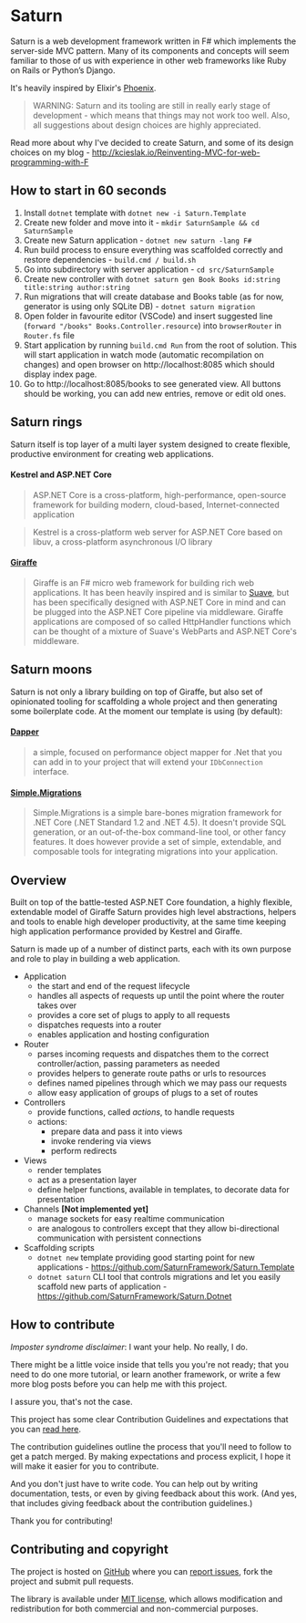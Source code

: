 # Saturn

Saturn is a web development framework written in F# which implements the server-side MVC pattern. Many of its components and concepts will seem familiar to those of us with experience in other web frameworks like Ruby on Rails or Python’s Django.

It's heavily inspired by Elixir's [Phoenix](http://phoenixframework.org/).

> WARNING: Saturn and its tooling are still in really early stage of development - which means that things may not work too well. Also, all suggestions about design choices are highly appreciated.

Read more about why I've decided to create Saturn, and some of its design choices on my blog - http://kcieslak.io/Reinventing-MVC-for-web-programming-with-F

## How to start in 60 seconds

1. Install `dotnet` template with `dotnet new -i Saturn.Template` 
2. Create new folder and move into it - `mkdir SaturnSample && cd SaturnSample`
3. Create new Saturn application - `dotnet new saturn -lang F#`
3. Run build process to ensure everything was scaffolded correctly and restore dependencies - `build.cmd / build.sh`
4. Go into subdirectory with server application - `cd src/SaturnSample`
5. Create new controller with `dotnet saturn gen Book Books id:string title:string author:string`
6. Run migrations that will create database and Books table (as for now, generator is using only SQLite DB) - `dotnet saturn migration`
7. Open folder in favourite editor (VSCode) and insert suggested line (`forward "/books" Books.Controller.resource`) into `browserRouter` in `Router.fs` file
8. Start application by running `build.cmd Run` from the root of solution. This will start application in watch mode (automatic recompilation on changes) and open browser on http://localhost:8085 which should display index page.
9. Go to http://localhost:8085/books to see generated view. All buttons should be working, you can add new entries, remove or edit old ones.

## Saturn rings

Saturn itself is top layer of a multi layer system designed to create flexible, productive environment for creating web applications.

#### Kestrel and ASP.NET Core

> ASP.NET Core is a cross-platform, high-performance, open-source framework for building modern, cloud-based, Internet-connected application

> Kestrel is a cross-platform web server for ASP.NET Core based on libuv, a cross-platform asynchronous I/O library

#### [Giraffe](https://github.com/giraffe-fsharp/Giraffe)
> Giraffe is an F# micro web framework for building rich web applications. It has been heavily inspired and is similar to [Suave](https://suave.io), but has been specifically designed with ASP.NET Core in mind and can be plugged into the ASP.NET Core pipeline via middleware. Giraffe applications are composed of so called HttpHandler functions which can be thought of a mixture of Suave's WebParts and ASP.NET Core's middleware.

## Saturn moons

Saturn is not only a library building on top of Giraffe, but also set of opinionated tooling for scaffolding a whole project and then generating some boilerplate code. At the moment our template is using (by default):

#### [Dapper](https://github.com/StackExchange/Dapper) 

> a simple, focused on performance object mapper for .Net that you can add in to your project that will extend your `IDbConnection` interface.

#### [Simple.Migrations](https://github.com/canton7/Simple.Migrations)

> Simple.Migrations is a simple bare-bones migration framework for .NET Core (.NET Standard 1.2 and .NET 4.5). It doesn't provide SQL generation, or an out-of-the-box command-line tool, or other fancy features. It does however provide a set of simple, extendable, and composable tools for integrating migrations into your application.


## Overview

Built on top of the battle-tested ASP.NET Core foundation, a highly flexible, extendable model of Giraffe Saturn provides high level abstractions, helpers and tools to enable high developer productivity, at the same time keeping high application performance provided by Kestrel and Giraffe.

Saturn is made up of a number of distinct parts, each with its own purpose and role to play in building a web application.

 - Application
    - the start and end of the request lifecycle
    - handles all aspects of requests up until the point where the router takes over
    - provides a core set of plugs to apply to all requests
    - dispatches requests into a router
    - enables application and hosting configuration 
 - Router
    - parses incoming requests and dispatches them to the correct controller/action, passing parameters as needed
    - provides helpers to generate route paths or urls to resources
    - defines named pipelines through which we may pass our requests
    - allow easy application of groups of plugs to a set of routes
 - Controllers
    - provide functions, called *actions*, to handle requests
    - actions:
        - prepare data and pass it into views
        - invoke rendering via views
        - perform redirects
 - Views
    - render templates
    - act as a presentation layer
    - define helper functions, available in templates, to decorate data for presentation
 - Channels  **[Not implemented yet]**
    - manage sockets for easy realtime communication
    - are analogous to controllers except that they allow bi-directional communication with persistent connections
 - Scaffolding scripts 
    - `dotnet new` template providing good starting point for new applications - https://github.com/SaturnFramework/Saturn.Template
    - `dotnet saturn` CLI tool that controls migrations and let you easily scaffold new parts of application - https://github.com/SaturnFramework/Saturn.Dotnet
    

## How to contribute

*Imposter syndrome disclaimer*: I want your help. No really, I do.

There might be a little voice inside that tells you you're not ready; that you need to do one more tutorial, or learn another framework, or write a few more blog posts before you can help me with this project.

I assure you, that's not the case.

This project has some clear Contribution Guidelines and expectations that you can [read here](https://github.com/Krzysztof-Cieslak/Saturn/blob/master/CONTRIBUTING.md).

The contribution guidelines outline the process that you'll need to follow to get a patch merged. By making expectations and process explicit, I hope it will make it easier for you to contribute.

And you don't just have to write code. You can help out by writing documentation, tests, or even by giving feedback about this work. (And yes, that includes giving feedback about the contribution guidelines.)

Thank you for contributing!


## Contributing and copyright

The project is hosted on [GitHub](https://github.com/Krzysztof-Cieslak/Saturn) where you can [report issues](https://github.com/Krzysztof-Cieslak/Saturn/issues), fork
the project and submit pull requests.

The library is available under [MIT license](https://github.com/Krzysztof-Cieslak/Saturn/blob/master/LICENSE.md), which allows modification and redistribution for both commercial and non-commercial purposes.
